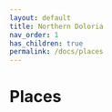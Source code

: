 ```yaml
---
layout: default
title: Northern Doloria
nav_order: 1
has_children: true
permalink: /docs/places
---
```


# Places